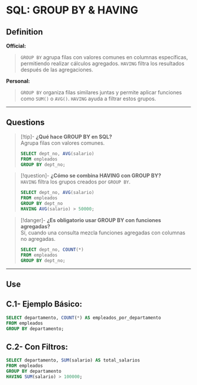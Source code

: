 
# SQL: GROUP BY & HAVING
## Definition

**Official:**  
> `GROUP BY` agrupa filas con valores comunes en columnas específicas, permitiendo realizar cálculos agregados. `HAVING` filtra los resultados después de las agregaciones.

**Personal:**  
> `GROUP BY` organiza filas similares juntas y permite aplicar funciones como `SUM()` o `AVG()`. `HAVING` ayuda a filtrar estos grupos.

---

## Questions

>[!tip]- **¿Qué hace GROUP BY en SQL?**  
> Agrupa filas con valores comunes.  
> ```sql
> SELECT dept_no, AVG(salario) 
> FROM empleados 
> GROUP BY dept_no;
> ```

>[!question]- **¿Cómo se combina HAVING con GROUP BY?**  
> `HAVING` filtra los grupos creados por `GROUP BY`.  
> ```sql
> SELECT dept_no, AVG(salario) 
> FROM empleados 
> GROUP BY dept_no 
> HAVING AVG(salario) > 50000;
> ```

>[!danger]- **¿Es obligatorio usar GROUP BY con funciones agregadas?**  
> Sí, cuando una consulta mezcla funciones agregadas con columnas no agregadas.  
> ```sql
> SELECT dept_no, COUNT(*) 
> FROM empleados 
> GROUP BY dept_no;
> ```

---

## Use

## C.1- **Ejemplo Básico:**
```sql
SELECT departamento, COUNT(*) AS empleados_por_departamento 
FROM empleados 
GROUP BY departamento;
```

## C.2- **Con Filtros:**
```sql
SELECT departamento, SUM(salario) AS total_salarios 
FROM empleados 
GROUP BY departamento 
HAVING SUM(salario) > 100000;
```